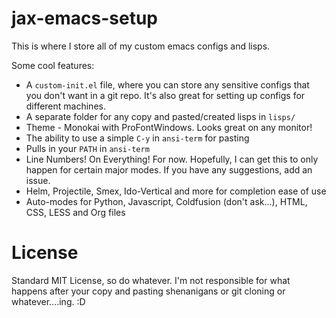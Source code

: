 # jax-emacs-setup
This is where I store all of my custom emacs configs and lisps.

Some cool features:

* A `custom-init.el` file, where you can store any sensitive configs that you
don't want in a git repo. It's also great for setting up configs for different
machines.
* A separate folder for any copy and pasted/created lisps in `lisps/`
* Theme - Monokai with ProFontWindows. Looks great on any monitor!
* The ability to use a simple `C-y` in `ansi-term` for pasting
* Pulls in your `PATH` in `ansi-term`
* Line Numbers! On Everything! For now. Hopefully, I can get this to only happen
for certain major modes. If you have any suggestions, add an issue.
* Helm, Projectile, Smex, Ido-Vertical and more for completion ease of use
* Auto-modes for Python, Javascript, Coldfusion (don't ask...), HTML, CSS, LESS and Org files

# License
Standard MIT License, so do whatever. I'm not responsible for what happens
after your copy and pasting shenanigans or git cloning or whatever....ing. :D
